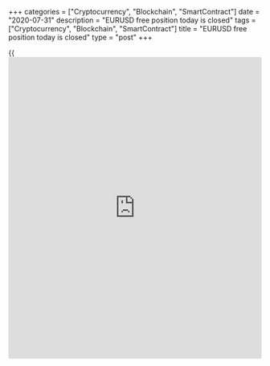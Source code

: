 +++
categories = ["Cryptocurrency", "Blockchain", "SmartContract"]
date = "2020-07-31"
description = "EURUSD free position today is closed"
tags = ["Cryptocurrency", "Blockchain", "SmartContract"]
title = "EURUSD free position today is closed"
type = "post"
+++

{{<iframe id="large-banner" src="https://www.bounty.group/#slide=25.0" width="100%" height="600" scrolling="no" style="border: 0px solid rgb(216, 221, 230); border-radius: 3px;">}}



None